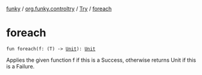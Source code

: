[funky](../../index.md) / [org.funky.controltry](../index.md) / [Try](index.md) / [foreach](.)

# foreach

`fun foreach(f: (T) -> `[`Unit`](https://kotlinlang.org/api/latest/jvm/stdlib/kotlin/-unit/index.html)`): `[`Unit`](https://kotlinlang.org/api/latest/jvm/stdlib/kotlin/-unit/index.html)

Applies the given function f if this is a Success, otherwise returns Unit if this is a Failure.

